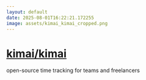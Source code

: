 ```yaml
---
layout: default
date: 2025-08-01T16:22:21.172255
image: assets/kimai_kimai_cropped.png
---
```


# [kimai/kimai](https://github.com/kimai/kimai)

open-source time tracking for teams and freelancers
